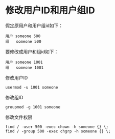# 修改用户ID和用户组ID

假定原用户和用户组id如下：
```
用户 someone 500
组   someone 500
```
要修改成用户和组id如下：
```
用户 someone 1001
组   someone 1001
```
修改用户ID
```shell
usermod -u 1001 someone
```
修改组ID
```shell
groupmod -g 1001 someone
```
修改文件权限
```shell
find / -user 500 -exec chown -h someone {} \;
find / -group 500 -exec chgrp -h someone {} \;
```

